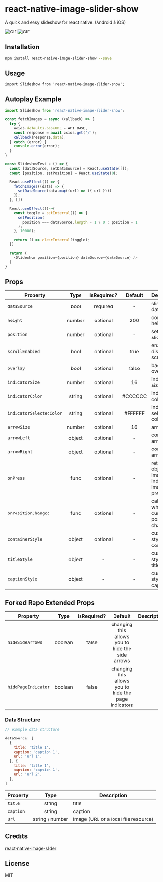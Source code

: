 # react-native-image-slider-show
A quick and easy slideshow for react native. (Android & iOS)

![GIF](demo1.gif) ![GIF](demo2.gif)

## Installation

```bash
npm install react-native-image-slider-show --save
```

## Usage
```
import Slideshow from 'react-native-image-slider-show';
```

## Autoplay Example

```javascript
import Slideshow from 'react-native-image-slider-show';

const fetchImages = async (callback) => {
  try {
    axios.defaults.baseURL = API_BASE;
    const response = await axios.get('/');
    callback(response.data);
  } catch (error) {
    console.error(error);
  }
}

const SlideshowTest = () => {
  const [dataSource, setDataSource] = React.useState([]);
  const [position, setPosition] = React.useState(0);

  React.useEffect(() => {
    fetchImages((data) => { 
      setDataSource(data.map((url) => ({ url })))
    });  
  }, [])

  React.useEffect(()=>{
    const toggle = setInterval(() => {
      setPosition(
        position === dataSource.length - 1 ? 0 : position + 1
      );
    }, 10000);

    return () => clearInterval(toggle);
  })

  return (
    <Slideshow position={position} dataSource={dataSource} />
  )
}
```

## Props

| Property | Type | isRequired? | Default | Description |
| -------- | :--: | :---------: | :-----: | ----------- |
| `dataSource` | bool | required | - | slideshow data |
| `height` | number | optional | 200 | container height |
| `position` | number | optional | - | set position slideshow |
| `scrollEnabled` | bool | optional | true | enable / disable scrolling |
| `overlay` | bool | optional | false | background overlay |
| `indicatorSize` | number | optional | 16 | indicator size |
| `indicatorColor` | string | optional | #CCCCCC |indicator color |
| `indicatorSelectedColor` | string | optional | #FFFFFF | indicator selected color |
| `arrowSize` | number | optional | 16 | arrow size |
| `arrowLeft` | object | optional | - | component arrow left |
| `arrowRight` | object | optional | - | component arrow right |
| `onPress` | func | optional | - | returns an object image and index of image pressed|
| `onPositionChanged` | func | optional | - | called when the current position is changed |
| `containerStyle` | object | optional | - | custom styles for container |
| `titleStyle` | object | - | - | custom styles for title |
| `captionStyle` | object | - | - | custom styles for caption |

## Forked Repo Extended Props

| Property | Type     | isRequired? | Default | Description |
| -------- | :------: | :---------: | :-----: | ----------- |
| `hideSideArrows`    | boolean     | false   | changing this allows you to hide the side arrows |
| `hidePageIndicator` | boolean     | false   | changing this allows you to hide the page indicators |


### Data Structure

```javascript
// example data structure

dataSource: [
  {
    title: 'title 1',
    caption: 'caption 1',
    url: 'url 1',
  }, {
    title: 'title 1',
    caption: 'caption 1',
    url: 'url 2',
  },
]
```

| Property  | Type            | Description                          |
| --------- | :-------------: | ------------------------------------ |
| `title`   | string          | title                                |
| `caption` | string          | caption                              |
| `url`     | string / number | image (URL or a local file resource) |

## Credits
[react-native-image-slider](https://github.com/CMarshall92/react-native-image-slider-show)

## License
MIT